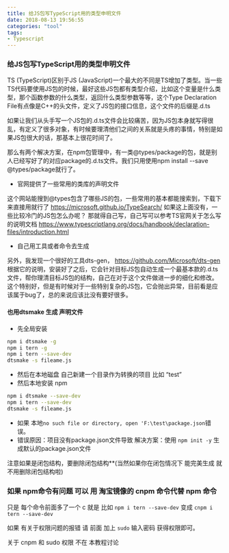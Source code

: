 ```yaml
---
title: 给JS包写TypeScript用的类型申明文件
date: 2018-08-13 19:56:55
categories: "tool"
tags:
- Typescript
---
```


### 给JS包写TypeScript用的类型申明文件

TS (TypeScript)区别于JS (JavaScript)一个最大的不同是TS增加了类型。当一些TS代码要使用JS包的时候，最好这些JS包都有类型介绍，比如这个变量是什么类型，那个函数参数的什么类型，返回什么类型参数等等，这个Type Declaration File有点像是C++的头文件，定义了JS包的接口信息，这个文件的后缀是.d.ts

<!-- more -->

如果让我们从头手写一个JS包的.d.ts文件会比较痛苦，因为JS包本身就写得很乱，有定义了很多对象，有时候要理清他们之间的关系就是头疼的事情，特别是如果JS包很大的话，那基本上很花时间了。

那么有两个解决方案，在npm包管理中，有一类@types/package的包，就是别人已经写好了的对应package的.d.ts文件。我们只用使用npm install --save @types/package就行了。

- 官网提供了一些常用的类库的声明文件

这个网站能搜到@types包含了哪些JS的包，一些常用的基本都能搜索到，下载下来直接用就行了
https://microsoft.github.io/TypeSearch/
如果这上面没有，一些比较冷门的JS包怎么办呢？
那就得自己写，自己写可以参考TS官网关于怎么写的说明文档
https://www.typescriptlang.org/docs/handbook/declaration-files/introduction.html

- 自己用工具或者命令去生成

另外，我发现一个很好的工具dts-gen，
https://github.com/Microsoft/dts-gen
根据它的说明，安装好了之后，它会针对目标JS包自动生成一个最基本款的.d.ts文件，帮你理清目标JS包的结构，自己在对于这个文件做进一步的细化和修改。
这个特别好，但是有时候对于一些特别复杂的JS包，它会抛出异常，目前看是应该属于bug了，总的来说应该比没有要好很多。

#### 也用dtsmake 生成 声明文件

- 先全局安装

```bash
npm i dtsmake -g
npm i tern -g
npm i tern --save-dev
dtsmake -s fileame.js
```

- 然后在本地磁盘 自己新建一个目录作为转换的项目 比如 “test”
- 然后本地安装 npm

```bash
npm i dtsmake --save-dev
npm i tern --save-dev
dtsmake -s fileame.js
```

- 如果 本地`no such file or directory, open 'F:\test\package.json`错误。
- 错误原因：项目没有package.json文件导致 解决方案：使用 `npm init -y`  生成默认的package.json文件



注意如果是闭包结构，要删除闭包结构**(当然如果你在闭包情况下 能完美生成 就不用删除闭包结构啦)

### 如果 npm命令有问题 可以 用 淘宝镜像的 cnpm 命令代替 npm 命令  

只是 每个命令前面多了一个 c 就是  比如  `npm i tern --save-dev` 变成 `cnpm i tern --save-dev`

如果 有关于权限问题的报错 请 前面 加上 `sudo`  输入密码 获得权限即可。



关于 cnpm 和 sudo 权限  不在 本教程讨论
